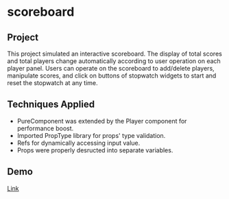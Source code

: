 # scoreboard

## Project
This project simulated an interactive scoreboard. The display of total scores and total players change automatically according to user operation on each player panel. Users can operate on the scoreboard to add/delete players, manipulate scores, and click on buttons of stopwatch widgets to start and reset the stopwatch at any time.

## Techniques Applied 
- PureComponent was extended by the Player component for performance boost.
- Imported PropType library for props' type validation.
- Refs for dynamically accessing input value. 
- Props were properly desructed into separate variables.

## Demo
[Link](https://lyh27301-scoreboard.netlify.app/)
